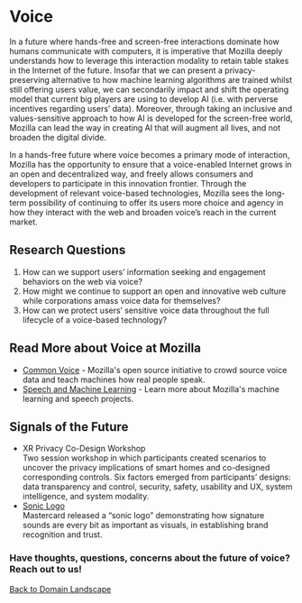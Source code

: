 # Voice

In a future where hands-free and screen-free interactions dominate how humans communicate with computers, it is imperative that Mozilla deeply understands how to leverage this interaction modality to retain table stakes in the Internet of the future. Insofar that we can present a privacy-preserving alternative to how machine learning algorithms are trained whilst still offering users value, we can secondarily impact and shift the operating model that current big players are using to develop AI (i.e. with perverse incentives regarding users’ data). Moreover, through taking an inclusive and values-sensitive approach to how AI is developed for the screen-free world, Mozilla can lead the way in creating AI that will augment all lives, and not broaden the digital divide.

In a hands-free future where voice becomes a primary mode of interaction, Mozilla has the opportunity to ensure that a voice-enabled Internet grows in an open and decentralized way, and freely allows consumers and developers to participate in this innovation frontier. Through the development of relevant voice-based technologies, Mozilla sees the long-term possibility of continuing to offer its users more choice and agency in how they interact with the web and broaden voice’s reach in the current market.

## Research Questions
1. How can we support users’ information seeking and engagement behaviors on the web via voice? 
2. How might we continue to support an open and innovative web culture while corporations amass voice data for themselves?        
3. How can we protect users’ sensitive voice data throughout the full lifecycle of a voice-based technology? 

## Read More about Voice at Mozilla
* [Common Voice](https://blog.mozilla.org/blog/2017/07/28/machine-learning-speech-recognition/) - Mozilla's open source initiative to crowd source voice data and teach machines how real people speak.
* [Speech and Machine Learning](https://research.mozilla.org/machine-learning/) - Learn more about Mozilla's machine learning and speech projects.

## Signals of the Future
* XR Privacy Co-Design Workshop <br>
Two session workshop in which participants created scenarios to uncover the privacy implications of smart homes and co-designed corresponding controls. Six factors emerged from participants’ designs: data transparency and control, security, safety, usability and UX, system intelligence, and system modality. 
* [Sonic Logo](https://qz.com/1547366/mastercard-has-a-new-sonic-logo/) <br>
Mastercard released a “sonic logo” demonstrating how signature sounds are every bit as important as visuals, in establishing brand recognition and trust. 



### Have thoughts, questions, concerns about the future of voice? Reach out to us!



[Back to Domain Landscape](/landscape)
